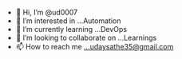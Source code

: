 - 👋 Hi, I’m @ud0007
- 👀 I’m interested in ...Automation
- 🌱 I’m currently learning ...DevOps
- 💞️ I’m looking to collaborate on ...Learnings
- 📫 How to reach me ...udaysathe35@gmail.com

<!---
ud0007/ud0007 is a ✨ special ✨ repository because its `README.md` (this file) appears on your GitHub profile.
You can click the Preview link to take a look at your changes.
--->
